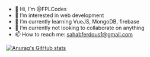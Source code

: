 - 👋 Hi, I’m @FPLCodes
- 👀 I’m interested in web development
- 🌱 I’m currently learning VueJS, MongoDB, firebase
- 💞️ I’m currently not looking to collaborate on anything
- 📫 How to reach me: sahabferdous1@gmail.com

[![Anurag's GitHub stats](https://github-readme-stats.vercel.app/api?username=FPLCodes)](https://github.com/anuraghazra/github-readme-stats)
<!---
FPLCodes/FPLCodes is a ✨ special ✨ repository because its `README.md` (this file) appears on your GitHub profile.
You can click the Preview link to take a look at your changes.
--->

